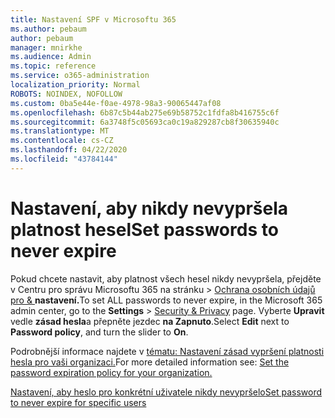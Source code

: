 ```yaml
---
title: Nastavení SPF v Microsoftu 365
ms.author: pebaum
author: pebaum
manager: mnirkhe
ms.audience: Admin
ms.topic: reference
ms.service: o365-administration
localization_priority: Normal
ROBOTS: NOINDEX, NOFOLLOW
ms.custom: 0ba5e44e-f0ae-4978-98a3-90065447af08
ms.openlocfilehash: 6b87c5b44ab275e69b58752c1fdfa8b416755c6f
ms.sourcegitcommit: 6a3748f5c05693ca0c19a829287cb8f30635940c
ms.translationtype: MT
ms.contentlocale: cs-CZ
ms.lasthandoff: 04/22/2020
ms.locfileid: "43784144"
---
```

# <a name="set-passwords-to-never-expire"></a><span data-ttu-id="01d6a-102">Nastavení, aby nikdy nevypršela platnost hesel</span><span class="sxs-lookup"><span data-stu-id="01d6a-102">Set passwords to never expire</span></span> 

<span data-ttu-id="01d6a-103">Pokud chcete nastavit, aby platnost všech hesel nikdy nevypršela, přejděte v Centru pro správu Microsoftu 365 na stránku > [Ochrana osobních údajů pro &amp; ](https://portal.office.com/adminportal/home#/settings/security) **nastavení.**</span><span class="sxs-lookup"><span data-stu-id="01d6a-103">To set ALL passwords to never expire, in the Microsoft 365 admin center, go to the **Settings** > [Security &amp; Privacy](https://portal.office.com/adminportal/home#/settings/security) page.</span></span> <span data-ttu-id="01d6a-104">Vyberte **Upravit** vedle **zásad hesla**a přepněte jezdec **na Zapnuto**.</span><span class="sxs-lookup"><span data-stu-id="01d6a-104">Select **Edit** next to **Password policy**, and turn the slider to **On**.</span></span>
  
<span data-ttu-id="01d6a-105">Podrobnější informace najdete v [tématu: Nastavení zásad vypršení platnosti hesla pro vaši organizaci.](https://docs.microsoft.com/office365/admin/manage/set-password-expiration-policy)</span><span class="sxs-lookup"><span data-stu-id="01d6a-105">For more detailed information see: [Set the password expiration policy for your organization.](https://docs.microsoft.com/office365/admin/manage/set-password-expiration-policy)</span></span>
  
[<span data-ttu-id="01d6a-106">Nastavení, aby heslo pro konkrétní uživatele nikdy nevypršelo</span><span class="sxs-lookup"><span data-stu-id="01d6a-106">Set password to never expire for specific users</span></span>](https://docs.microsoft.com/office365/admin/add-users/set-password-to-never-expire)
  
